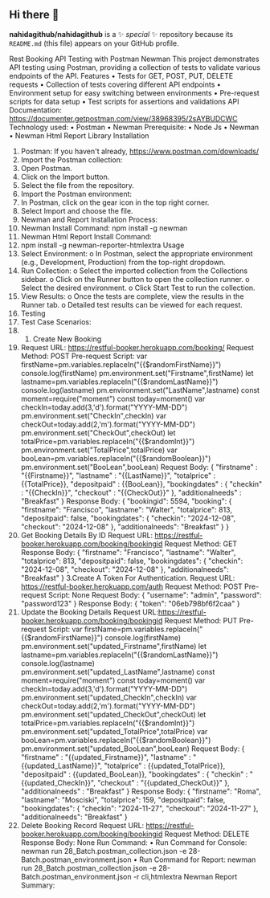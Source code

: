 ## Hi there 👋


**nahidagithub/nahidagithub** is a ✨ _special_ ✨ repository because its `README.md` (this file) appears on your GitHub profile.

Rest Booking API Testing with Postman Newman
This project demonstrates API testing using Postman, providing a collection of tests to validate
various endpoints of the API.
Features
• Tests for GET, POST, PUT, DELETE requests
• Collection of tests covering different API endpoints
• Environment setup for easy switching between environments
• Pre-request scripts for data setup
• Test scripts for assertions and validations
API Documentation:
https://documenter.getpostman.com/view/38968395/2sAYBUDCWC
Technology used:
• Postman
• Newman
Prerequisite:
• Node Js
• Newman
• Newman Html Report Library
Installation
1. Postman: If you haven't already, https://www.postman.com/downloads/
2. Import the Postman collection:
1. Open Postman.
2. Click on the Import button.
3. Select the file from the repository.
3. Import the Postman environment:
1. In Postman, click on the gear icon in the top right corner.
2. Select Import and choose the file.
4. Newman and Report Installation Process:
1. Newman Install Command: npm install -g newman
5. Newman Html Report Install Command:
1. npm install -g newman-reporter-htmlextra
 Usage
1. Select Environment:
o In Postman, select the appropriate environment (e.g., Development, Production) from
the top-right dropdown.
2. Run Collection:
o Select the imported collection from the Collections sidebar.
o Click on the Runner button to open the collection runner.
o Select the desired environment.
o Click Start Test to run the collection.
3. View Results:
o Once the tests are complete, view the results in the Runner tab.
o Detailed test results can be viewed for each request.
4. Testing
5. Test Case Scenarios:
6. 1. Create New Booking
7. Request URL: https://restful-booker.herokuapp.com/booking/
Request Method: POST
Pre-request Script:
var firstName=pm.variables.replaceIn("{{$randomFirstName}}")
console.log(firstName)
pm.environment.set("Firstname",firstName)
let lastname=pm.variables.replaceIn("{{$randomLastName}}")
console.log(lastname)
pm.environment.set("LastName",lastname)
const moment=require("moment")
const today=moment()
var checkIn=today.add(3,'d').format("YYYY-MM-DD")
pm.environment.set("CheckIn",checkIn)
var checkOut=today.add(2,'m').format("YYYY-MM-DD")
pm.environment.set("CheckOut",checkOut)
let totalPrice=pm.variables.replaceIn("{{$randomInt}}")
pm.environment.set("TotalPrice",totalPrice)
var booLean=pm.variables.replaceIn("{{$randomBoolean}}")
pm.environment.set("BooLean",booLean)
Request Body:
{
"firstname" : "{{Firstname}}",
"lastname" : "{{LastName}}",
"totalprice" : {{TotalPrice}},
"depositpaid" : {{BooLean}},
"bookingdates" : {
"checkin" : "{{CheckIn}}",
"checkout" : "{{CheckOut}}"
},
"additionalneeds" : "Breakfast"
}
Response Body:
{
"bookingid": 5594,
"booking": {
"firstname": "Francisco",
"lastname": "Walter",
"totalprice": 813,
"depositpaid": false,
"bookingdates": {
"checkin": "2024-12-08",
"checkout": "2024-12-08"
},
"additionalneeds": "Breakfast"
}
}
2. Get Booking Details By ID
Request URL: https://restful-booker.herokuapp.com/booking/bookingid
Request Method: GET
Response Body:
{
"firstname": "Francisco",
"lastname": "Walter",
"totalprice": 813,
"depositpaid": false,
"bookingdates": {
"checkin": "2024-12-08",
"checkout": "2024-12-08"
},
"additionalneeds": "Breakfast"
}
3.Create A Token For Authentication.
Request URL: https://restful-booker.herokuapp.com/auth
Request Method: POST
Pre-request Script: None
Request Body:
{
 "username": "admin",
 "password": "password123"
}
Response Body:
{
 "token": "06eb798bf6f2caa"
}
4. Update the Booking Details
Request URL:https://restful-booker.herokuapp.com/booking/bookingid
Request Method: PUT
Pre-request Script:
var firstName=pm.variables.replaceIn("{{$randomFirstName}}")
console.log(firstName)
pm.environment.set("updated_Firstname",firstName)
let lastname=pm.variables.replaceIn("{{$randomLastName}}")
console.log(lastname)
pm.environment.set("updated_LastName",lastname)
const moment=require("moment")
const today=moment()
var checkIn=today.add(3,'d').format("YYYY-MM-DD")
pm.environment.set("updated_CheckIn",checkIn)
var checkOut=today.add(2,'m').format("YYYY-MM-DD")
pm.environment.set("updated_CheckOut",checkOut)
let totalPrice=pm.variables.replaceIn("{{$randomInt}}")
pm.environment.set("updated_TotalPrice",totalPrice)
var booLean=pm.variables.replaceIn("{{$randomBoolean}}")
pm.environment.set("updated_BooLean",booLean)
Request Body:
{
"firstname" : "{{updated_Firstname}}",
"lastname" : "{{updated_LastName}}",
"totalprice" : {{updated_TotalPrice}},
"depositpaid" : {{updated_BooLean}},
"bookingdates" : {
"checkin" : "{{updated_CheckIn}}",
"checkout" : "{{updated_CheckOut}}"
},
"additionalneeds" : "Breakfast"
}
Response Body:
{
"firstname": "Roma",
"lastname": "Mosciski",
"totalprice": 159,
"depositpaid": false,
"bookingdates": {
"checkin": "2024-11-27",
"checkout": "2024-11-27"
},
"additionalneeds": "Breakfast"
}
5. Delete Booking Record
Request URL: https://restful-booker.herokuapp.com/booking/bookingid
Request Method: DELETE
Response Body: None
Run Command:
• Run Command for Console:
newman run 28_Batch.postman_collection.json -e 28-
Batch.postman_environment.json
• Run Command for Report:
newman run 28_Batch.postman_collection.json -e 28-
Batch.postman_environment.json -r cli,htmlextra
Newman Report Summary:


